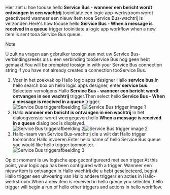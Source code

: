 <span data-ttu-id="9fcf8-101">Hier ziet u hoe toouse hello **Service Bus - wanneer een bericht wordt ontvangen in een wachtrij** tooinitiate een logic app-werkstroom wordt geactiveerd wanneer een nieuw item tooa Service Bus-wachtrij is verzonden.</span><span class="sxs-lookup"><span data-stu-id="9fcf8-101">Here's how toouse hello **Service Bus - When a message is received in a queue** trigger tooinitiate a logic app workflow when a new item is sent tooa Service Bus queue.</span></span>  

> [!NOTE]
> <span data-ttu-id="9fcf8-102">U zult na vragen aan gebruiker toosign aan met uw Service Bus-verbindingsreeks als u een verbinding tooService Bus nog geen hebt gemaakt.</span><span class="sxs-lookup"><span data-stu-id="9fcf8-102">You will be prompted toosign in with your Service Bus connection string if you have not already created a connection tooService Bus.</span></span>  
> 
> 

1. <span data-ttu-id="9fcf8-103">Voer in het zoekvak op Hallo logic apps designer Hallo **service bus**.</span><span class="sxs-lookup"><span data-stu-id="9fcf8-103">In hello search box on hello logic apps designer, enter **service bus**.</span></span> <span data-ttu-id="9fcf8-104">Selecteer vervolgens Hallo **Service Bus - wanneer een bericht wordt ontvangen in een wachtrij** trigger.</span><span class="sxs-lookup"><span data-stu-id="9fcf8-104">Then select hello **Service Bus - When a message is received in a queue** trigger.</span></span>  
   <span data-ttu-id="9fcf8-105">![Service Bus triggerafbeelding 1](./media/connectors-create-api-servicebus/trigger-1.png)</span><span class="sxs-lookup"><span data-stu-id="9fcf8-105">![Service Bus trigger image 1](./media/connectors-create-api-servicebus/trigger-1.png)</span></span>   
2. <span data-ttu-id="9fcf8-106">Hallo **wanneer een bericht is ontvangen in een wachtrij** in het dialoogvenster wordt weergegeven.</span><span class="sxs-lookup"><span data-stu-id="9fcf8-106">hello **When a message is received in a queue** dialog box is displayed.</span></span>  
   <span data-ttu-id="9fcf8-107">![Service Bus triggerafbeelding 2](./media/connectors-create-api-servicebus/trigger-2.png)</span><span class="sxs-lookup"><span data-stu-id="9fcf8-107">![Service Bus trigger image 2](./media/connectors-create-api-servicebus/trigger-2.png)</span></span>   
3. <span data-ttu-id="9fcf8-108">Hallo-naam van Service Bus-wachtrij die u wilt dat Hallo trigger toomonitor Hallo invoeren.</span><span class="sxs-lookup"><span data-stu-id="9fcf8-108">Enter hello name of hello Service Bus queue you would like hello trigger toomonitor.</span></span>   
   ![Service Bus triggerafbeelding 3](./media/connectors-create-api-servicebus/trigger-3.png)   

<span data-ttu-id="9fcf8-110">Op dit moment is uw logische app geconfigureerd met een trigger.</span><span class="sxs-lookup"><span data-stu-id="9fcf8-110">At this point, your logic app has been configured with a trigger.</span></span> <span data-ttu-id="9fcf8-111">Wanneer een nieuw item is ontvangen in Hallo wachtrij die u hebt geselecteerd, begint Hallo trigger een uitvoering van Hallo andere triggers en acties in Hallo-werkstroom.</span><span class="sxs-lookup"><span data-stu-id="9fcf8-111">When a new item is received in hello queue you selected, hello trigger will begin a run of hello other triggers and actions in hello workflow.</span></span>    

